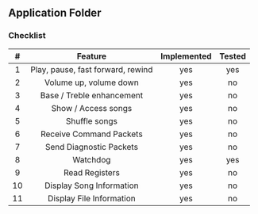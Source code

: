 ## Application Folder

### Checklist

| #  | Feature                           | Implemented | Tested |
|:--:|:---------------------------------:|:-----------:|:------:|
| 1  | Play, pause, fast forward, rewind |  yes        |   yes  |
| 2  | Volume up, volume down            |  yes        |   no   |
| 3  | Base / Treble enhancement         |  yes        |   no   |
| 4  | Show / Access songs               |  yes        |   no   |
| 5  | Shuffle songs                     |  yes        |   no   |
| 6  | Receive Command Packets           |  yes        |   no   |
| 7  | Send Diagnostic Packets           |  yes        |   no   |
| 8  | Watchdog                          |  yes        |   yes  |
| 9  | Read Registers                    |  yes        |   no   |
| 10 | Display Song Information          |  yes        |   no   |
| 11 | Display File Information          |  yes        |   no   |

